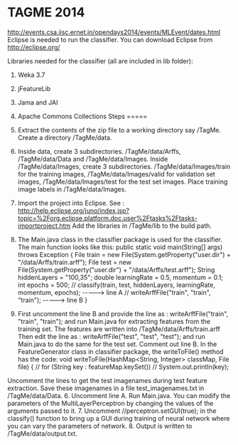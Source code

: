 TAGME 2014
============

http://events.csa.iisc.ernet.in/opendays2014/events/MLEvent/dates.html
Eclipse is needed to run the classifier. You can download Eclipse from http://eclipse.org/

Libraries needed for the classifier (all are included in lib folder):
1. Weka 3.7
2. jFeatureLib
3. Jama and JAI
4. Apache Commons Collections
Steps
=====
1. Extract the contents of the zip file to a working directory say /TagMe. Create a directory /TagMe/data.
2. Inside data, create 3 subdirectories. /TagMe/data/Arffs, /TagMe/data/Data and /TagMe/data/Images. Inside /TagMe/data/Images, create 3 subdirectories. /TagMe/data/Images/train for the training images, /TagMe/data/Images/valid for validation set images, /TagMe/data/Images/test for the test set images. Place training image labels in /TagMe/data/Images.
3. Import the project into Eclipse. See : http://help.eclipse.org/juno/index.jsp?topic=%2Forg.eclipse.platform.doc.user%2Ftasks%2Ftasks-importproject.htm
Add the libraries in /TagMe/lib to the build path.
4. The Main.java class in the classifier package is used for the classifier. The main function looks like this:
public static void main(String[] args) throws Exception {
		File train = new File(System.getProperty("user.dir")
				+ "/data/Arffs/train.arff");
		File test = new File(System.getProperty("user.dir")
				+ "/data/Arffs/test.arff");
		String hiddenLayers = "100,35";
		double learningRate = 0.5, momentum = 0.1;
		int epochs = 500;
		// classify(train, test, hiddenLayers, learningRate, momentum, epochs);		-----> line A
		// writeArffFile("train", "train", "train");								-----> line B
	}

5. First uncomment the line B and provide the line as :
	writeArffFile("train", "train", "train");
	and run Main.java for extracting features from the training set. The features are written into /TagMe/data/Arffs/train.arff
   Then edit the line as :
    writeArffFile("test", "test", "test");
	and run Main.java to do the same for the test set. Comment out line B.
In the FeatureGenerator class in classifier package, the writeToFile() method has the code:
void writeToFile(HashMap<String, Integer> classMap, File file) {
		// for (String key : featureMap.keySet())
		// System.out.println(key);

Uncomment the lines to get the test imagenames during test feature extraction. Save these imagenames in a file test_imagenames.txt in /TagMe/data/Data.
6. Uncomment line A. Run Main.java. You can modify the parameters of the MultiLayerPerceptron by changing the values of the arguments passed to it.
7. Uncomment 
	//perceptron.setGUI(true); 
   in the classify() function to bring up a GUI during training of neural network where you can vary the parameters of network.
8. Output is written to /TagMe/data/output.txt.

